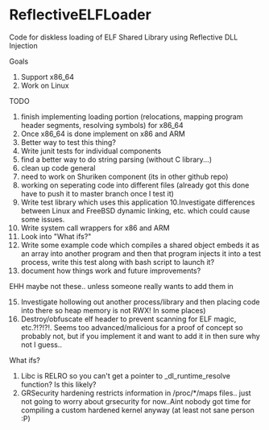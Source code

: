 # ReflectiveELFLoader
Code for diskless loading of ELF Shared Library using Reflective DLL Injection

Goals

1. Support x86_64
2. Work on Linux

TODO

1. finish implementing loading portion (relocations, mapping program header segments, resolving symbols) for x86_64
2. Once x86_64 is done implement on x86 and ARM 
3. Better way to test this thing?
4. Write junit tests for individual components
5. find a better way to do string parsing (without C library...)
6. clean up code general
7. need to work on Shuriken component (its in other github repo)
8. working on seperating code into different files (already got this done have to push it to master branch once  I test it)
9. Write test library which uses this application
10.Investigate differences between Linux and FreeBSD dynamic linking, etc. which could cause some issues. 
11. Write system call wrappers for x86 and ARM
12. Look into "What ifs?"
13. Write some example code which compiles a shared object embeds it as an array into another program and then that program injects it into a test process, write this test along with bash script to launch it?
14. document how things work and future improvements?

EHH maybe not these.. unless someone really wants to add them in

15. Investigate hollowing out another process/library and then placing code into there so heap memory is not RWX! In some places)
16. Destroy/obfuscate elf header to prevent scanning for ELF magic, etc.?!?!?!. Seems too advanced/malicious for a proof of concept so probably not, but if you implement it and want to add it in then sure why not I guess.. 


What ifs?

1. Libc is RELRO so you can't get a pointer to _dl_runtime_resolve function? Is this likely?
2. GRSecurity hardening restricts information in /proc/*/maps files.. just not going to worry about grsecurity for now..Aint nobody got time for compiling a custom hardened kernel anyway (at least not sane person :P)
